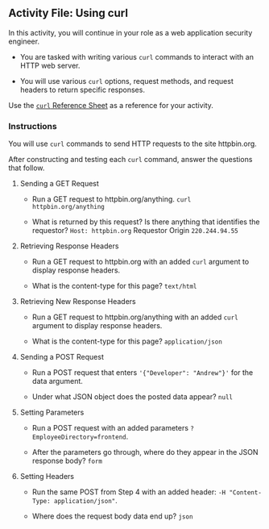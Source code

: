 ## Activity File: Using curl

In this activity, you will continue in your role as a web application security engineer.

- You are tasked with writing various `curl` commands to interact with an HTTP web server. 

- You will use various `curl` options, request methods, and request headers to return specific responses.

Use the [`curl` Reference Sheet](https://docs.google.com/document/d/18IkhxEUQ9-eyEH8JhWFaQf5zhM5HzFv8YVCHS0c42Gw/edit?usp=sharing) as a reference for your activity.

### Instructions

You will use `curl` commands to send HTTP requests to the site httpbin.org.

After constructing and testing each `curl` command, answer the questions that follow.

1. Sending a GET Request

    - Run a GET request to httpbin.org/anything. `curl httpbin.org/anything`

    - What is returned by this request? Is there anything that identifies the requestor? `Host: httpbin.org` Requestor Origin `220.244.94.55`

2. Retrieving Response Headers

    - Run a GET request to httpbin.org with an added `curl` argument to display response headers. 

    - What is the content-type for this page? `text/html`

3. Retrieving New Response Headers

    - Run a GET request to httpbin.org/anything with an added `curl` argument to display response headers.

    - What is the content-type for this page? `application/json`

4. Sending a POST Request

    - Run a POST request that enters `'{"Developer": "Andrew"}'` for the data argument.
    
   - Under what JSON object does the posted data appear? `null`

5. Setting Parameters

    - Run a POST request with an added parameters `?EmployeeDirectory=frontend`.

    - After the parameters go through, where do they appear in the JSON response body? `form`

6. Setting Headers

    - Run the same POST from Step 4 with an added header: `-H "Content-Type: application/json"`.

    - Where does the request body data end up? `json`
